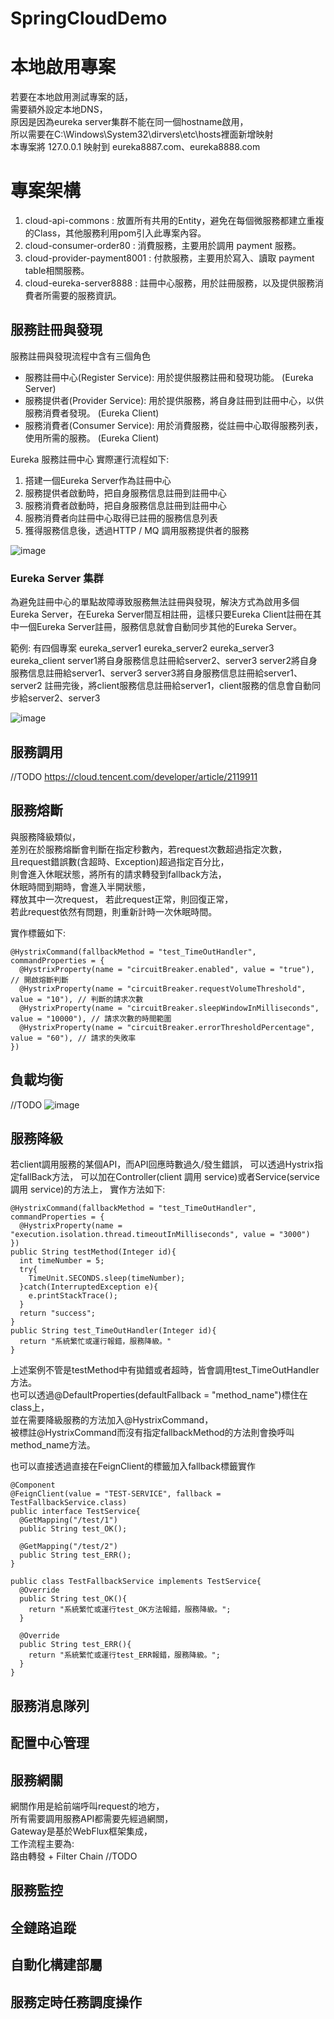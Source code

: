 # SpringCloudDemo

# 本地啟用專案
若要在本地啟用測試專案的話，  
需要額外設定本地DNS，  
原因是因為eureka server集群不能在同一個hostname啟用，  
所以需要在C:\Windows\System32\dirvers\etc\hosts裡面新增映射  
本專案將 127.0.0.1 映射到 eureka8887.com、eureka8888.com 

# 專案架構
1. cloud-api-commons : 放置所有共用的Entity，避免在每個微服務都建立重複的Class，其他服務利用pom引入此專案內容。
2. cloud-consumer-order80 : 消費服務，主要用於調用 payment 服務。
3. cloud-provider-payment8001 : 付款服務，主要用於寫入、讀取 payment table相關服務。
4. cloud-eureka-server8888 : 註冊中心服務，用於註冊服務，以及提供服務消費者所需要的服務資訊。


## 服務註冊與發現

服務註冊與發現流程中含有三個角色

* 服務註冊中心(Register Service): 用於提供服務註冊和發現功能。 (Eureka Server)
* 服務提供者(Provider Service): 用於提供服務，將自身註冊到註冊中心，以供服務消費者發現。 (Eureka Client)
* 服務消費者(Consumer Service): 用於消費服務，從註冊中心取得服務列表，使用所需的服務。 (Eureka Client)

Eureka 服務註冊中心 實際運行流程如下:
1. 搭建一個Eureka Server作為註冊中心
2. 服務提供者啟動時，把自身服務信息註冊到註冊中心
3. 服務消費者啟動時，把自身服務信息註冊到註冊中心
4. 服務消費者向註冊中心取得已註冊的服務信息列表
5. 獲得服務信息後，透過HTTP / MQ 調用服務提供者的服務

![image](https://user-images.githubusercontent.com/59738136/224939925-6447b04f-4c68-498f-8d6a-9fae829f1fc3.png)

### Eureka Server 集群
為避免註冊中心的單點故障導致服務無法註冊與發現，解決方式為啟用多個Eureka Server，在Eureka Server間互相註冊，這樣只要Eureka Client註冊在其中一個Eureka Server註冊，服務信息就會自動同步其他的Eureka Server。

範例:
有四個專案
eureka_server1
eureka_server2
eureka_server3
eureka_client
server1將自身服務信息註冊給server2、server3
server2將自身服務信息註冊給server1、server3
server3將自身服務信息註冊給server1、server2
註冊完後，將client服務信息註冊給server1，client服務的信息會自動同步給server2、server3

![image](https://user-images.githubusercontent.com/59738136/233244543-7d7d8a5e-1a0e-4276-a03b-c5bf46bb9e4c.png)


## 服務調用
//TODO
https://cloud.tencent.com/developer/article/2119911

## 服務熔斷

與服務降級類似，  
差別在於服務熔斷會判斷在指定秒數內，若request次數超過指定次數，  
且request錯誤數(含超時、Exception)超過指定百分比，  
則會進入休眠狀態，將所有的請求轉發到fallback方法，  
休眠時間到期時，會進入半開狀態，  
釋放其中一次request，
若此request正常，則回復正常，  
若此request依然有問題，則重新計時一次休眠時間。

實作標籤如下:
```
@HystrixCommand(fallbackMethod = "test_TimeOutHandler", commandProperties = {
  @HystrixProperty(name = "circuitBreaker.enabled", value = "true"), // 開啟熔斷判斷
  @HystrixProperty(name = "circuitBreaker.requestVolumeThreshold", value = "10"), // 判斷的請求次數
  @HystrixProperty(name = "circuitBreaker.sleepWindowInMilliseconds", value = "10000"), // 請求次數的時間範圍
  @HystrixProperty(name = "circuitBreaker.errorThresholdPercentage", value = "60"), // 請求的失敗率
})
```



## 負載均衡
//TODO
![image](https://user-images.githubusercontent.com/59738136/234154447-4292df15-1b46-4481-ae60-dc2f0f43c624.png)

## 服務降級

若client調用服務的某個API，而API回應時數過久/發生錯誤，
可以透過Hystrix指定fallBack方法，
可以加在Controller(client 調用 service)或者Service(service 調用 service)的方法上，
實作方法如下:
```
@HystrixCommand(fallbackMethod = "test_TimeOutHandler", commandProperties = {
  @HystrixProperty(name = "execution.isolation.thread.timeoutInMilliseconds", value = "3000")
})
public String testMethod(Integer id){
  int timeNumber = 5;
  try{
    TimeUnit.SECONDS.sleep(timeNumber);
  }catch(InterruptedException e){
    e.printStackTrace();
  }
  return "success";
}
public String test_TimeOutHandler(Integer id){
  return "系統繁忙或運行報錯，服務降級。"
}

```
上述案例不管是testMethod中有拋錯或者超時，皆會調用test_TimeOutHandler方法。  
也可以透過@DefaultProperties(defaultFallback = "method_name")標住在class上，  
並在需要降級服務的方法加入@HystrixCommand，  
被標註@HystrixCommand而沒有指定fallbackMethod的方法則會換呼叫method_name方法。  

也可以直接透過直接在FeignClient的標籤加入fallback標籤實作  
```
@Component
@FeignClient(value = "TEST-SERVICE", fallback =  TestFallbackService.class)
public interface TestService{
  @GetMapping("/test/1")
  public String test_OK();

  @GetMapping("/test/2")
  public String test_ERR();
}

public class TestFallbackService implements TestService{
  @Override
  public String test_OK(){
    return "系統繁忙或運行test_OK方法報錯，服務降級。";
  }
  
  @Override
  public String test_ERR(){
    return "系統繁忙或運行test_ERR報錯，服務降級。";
  }
}
```

## 服務消息隊列

## 配置中心管理

## 服務網關

網關作用是給前端呼叫request的地方，  
所有需要調用服務API都需要先經過網關，  
Gateway是基於WebFlux框架集成，  
工作流程主要為:  
路由轉發 + Filter Chain   //TODO


## 服務監控

## 全鏈路追蹤

## 自動化構建部屬

## 服務定時任務調度操作
